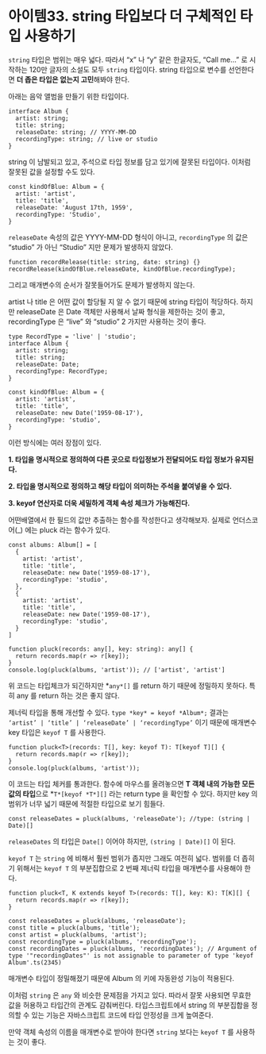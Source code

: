 # 아이템33. string 타입보다 더 구체적인 타입 사용하기

`string` 타입은 범위는 매우 넓다. 따라서 “x” 나 “y” 같은 한글자도, “Call me…” 로 시작하는 120만 글자의 소설도 모두 `string` 타입이다. string 타입으로 변수를 선언한다면 **더 좁은 타입은 없는지 고민**해봐야 한다.

아래는 음악 앨범을 만들기 위한 타입이다.

```tsx
interface Album {
  artist: string;
  title: string;
  releaseDate: string; // YYYY-MM-DD
  recordingType: string; // live or studio
}
```

string 이 남발되고 있고, 주석으로 타입 정보를 담고 있기에 잘못된 타입이다. 이처럼 잘못된 값을 설정할 수도 있다.

```tsx
const kindOfBlue: Album = {
  artist: 'artist',
  title: 'title',
  releaseDate: 'August 17th, 1959',
  recordingType: 'Studio',
}
```

`releaseDate` 속성의 값은 YYYY-MM-DD 형식이 아니고, `recordingType` 의 값은 “studio” 가 아닌 “Studio” 지만 문제가 발생하지 않았다.

```tsx
function recordRelease(title: string, date: string) {}
recordRelease(kindOfBlue.releaseDate, kindOfBlue.recordingType);
```

그리고 매개변수의 순서가 잘못들어가도 문제가 발생하지 않는다.

artist 나 title 은 어떤 값이 할당될 지 알 수 없기 때문에 string 타입이 적당하다. 하지만 releaseDate 은 Date 객체만 사용해서 날짜 형식을 제한하는 것이 좋고, recordingType 은 “live” 와 “studio” 2 가지만 사용하는 것이 좋다.

```tsx
type RecordType = 'live' | 'studio';
interface Album {
  artist: string;
  title: string;
  releaseDate: Date;
  recordingType: RecordType;
}

const kindOfBlue: Album = {
  artist: 'artist',
  title: 'title',
  releaseDate: new Date('1959-08-17'),
  recordingType: 'studio',
}
```

이런 방식에는 여러 장점이 있다.

**1. 타입을 명시적으로 정의하여 다른 곳으로 타입정보가 전달되어도 타입 정보가 유지된다.**

**2. 타입을 명시적으로 정의하고 해당 타입이 의미하는 주석을 붙여넣을 수 있다.**

**3. keyof 연산자로 더욱 세밀하게 객체 속성 체크가 가능해진다.**

어떤배열에서 한 필드의 값만 추출하는 함수를 작성한다고 생각해보자. 실제로 언더스코어(_) 에는 pluck 라는 함수가 있다.

```tsx
const albums: Album[] = [
  {
    artist: 'artist',
    title: 'title',
    releaseDate: new Date('1959-08-17'),
    recordingType: 'studio',
  },
  {
    artist: 'artist',
    title: 'title',
    releaseDate: new Date('1959-08-17'),
    recordingType: 'studio',
  }
]

function pluck(records: any[], key: string): any[] {
  return records.map(r => r[key]);
}
console.log(pluck(albums, 'artist')); // ['artist', 'artist']
```

위 코드는 타입체크가 되긴하지만 *`any*[]` 를 return 하기 때문에 정밀하지 못하다. 특히 any 를 return 하는 것은 좋지 않다.

제너릭 타입을 통해 개선할 수 있다. `type *key* = keyof *Album*;` 결과는 `‘artist’ | ‘title’ | ‘releaseDate’ | ‘recordingType’` 이기 때문에 매개변수 key 타입은 `keyof T` 를 사용한다.

```tsx
function pluck<T>(records: T[], key: keyof T): T[keyof T][] {
  return records.map(r => r[key]);
}
console.log(pluck(albums, 'artist'));
```

이 코드는 타입 체커를 통과한다. 함수에 마우스를 올려놓으면 **T 객체 내의 가능한 모든 값의 타입**으로  *`T*[keyof *T*][]` 라는 return type 을 확인할 수 있다. 하지만 key 의 범위가 너무 넓기 때문에 적절한 타입으로 보기 힘들다.

```tsx
const releaseDates = pluck(albums, 'releaseDate'); //type: (string | Date)[]
```

`releaseDates` 의 타입은 `Date[]` 이어야 하지만, `(string | Date)[]` 이 된다.

`keyof T` 는 `string` 에 비해서 훨씬 범위가 좁지만 그래도 여전히 넓다. 범위를 더 좁히기 위해서는 `keyof T` 의 부분집합으로 2 번째 제너릭 타입을 매개변수를 사용해야 한다.

```tsx
function pluck<T, K extends keyof T>(records: T[], key: K): T[K][] {
  return records.map(r => r[key]);
}

const releaseDates = pluck(albums, 'releaseDate');
const title = pluck(albums, 'title');
const artist = pluck(albums, 'artist');
const recordingType = pluck(albums, 'recordingType');
const recordingDates = pluck(albums, 'recordingDates'); // Argument of type '"recordingDates"' is not assignable to parameter of type 'keyof Album'.ts(2345)
```

매개변수 타입이 정밀해졌기 때문에 Album 의 키에 자동완성 기능이 적용된다.

이처럼 `string` 은 `any` 와 비슷한 문제점을 가지고 있다. 따라서 잘못 사용되면 무효한 값을 허용하고 타입간의 관계도 감춰버린다. 타입스크립트에서 string 의 부분집합을 정의할 수 있는 기능은 자바스크립트 코드에 타입 안정성을 크게 높여준다.

만약 객체 속성의 이름을 매개변수로 받아야 한다면 `string` 보다는 `keyof T` 를 사용하는 것이 좋다.
